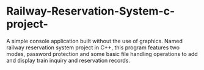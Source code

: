 # Railway-Reservation-System-c-project-
A simple console application built without the use of graphics. Named railway reservation system project in C++, this program features two modes, password protection and some basic file handling operations to add and display train inquiry and reservation records.
